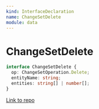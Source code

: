 ```yaml
---
kind: InterfaceDeclaration
name: ChangeSetDelete
module: data
---
```


# ChangeSetDelete

```ts
interface ChangeSetDelete {
  op: ChangeSetOperation.Delete;
  entityName: string;
  entities: string[] | number[];
}
```

[Link to repo](https://github.com/ngrx/platform/blob/master/modules/data/src/actions/entity-cache-change-set.ts#L15-L19)
